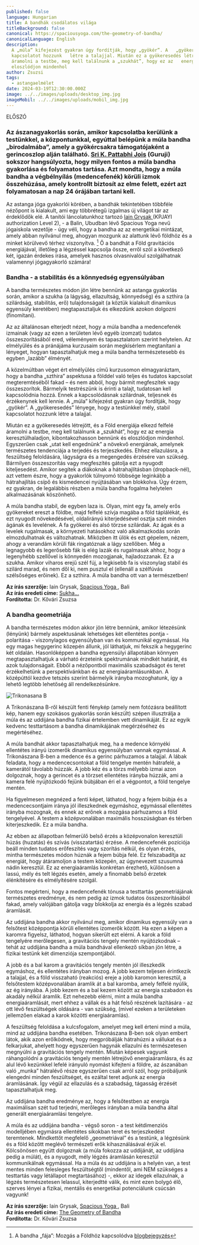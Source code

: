 ```yaml
---
published: false
language: Hungarian
title: A bandhák csodálatos világa
titleBackground: false
canonical: https://spaciousyoga.com/the-geometry-of-bandha/
canonicalLanguage: English
description:
  A „múla” kifejezést gyakran úgy fordítják, hogy „gyökér”. A   „gyökeresedés” lényege, hogy a testünkkel mély, stabil
  kapcsolatot hozzunk   létre a talajjal. Miután ez a gyökeresedés létrejött, és a Föld energiája   elkezd felfelé
  áramolni a testbe, meg kell találnunk a „szukhát”, hogy ez az   energia keresztülhaladjon, kibontakozhasson bennünk és
  eloszlódjon mindenhol
author: Zsuzsi
tags:
  - astangaelmélet
date: 2024-03-19T12:30:00.000Z
image: ../../images/uploads/desktop_img.jpg
imageMobil: ../../images/uploads/mobil_img.jpg
---
```


ELŐSZÓ

### Az ászanagyakorlás során, amikor kapcsolatba kerülünk a testünkkel, a központunkkal, egyúttal belépünk a múla bandha „birodalmába”, amely a gyökércsakra támogatójaként a gerincoszlop alján található. [Sri K. Pattabhi Jois](https://bandha.works/blog/astanga-ikonok-sri-k-pattabhi-jois-1-resz/) (Guruji) sokszor hangsúlyozta, hogy milyen fontos a múla bandha gyakorlása és folyamatos tartása. Azt mondta, hogy a múla bandha a végbélnyílás (medencefenék) körüli izmok összehúzása, amely kontrollt biztosít az elme felett, ezért azt folyamatosan a nap 24 órájában tartani kell.

Az astanga jóga gyakorlói körében, a bandhák tekintetében többféle nézőpont is kialakult, ami egy többrétegű izgalmas új
világot tár az érdeklődők elé. A tanítói láncolatunkhoz tartozó
[Iain Grysak ](https://spaciousyoga.com/iain-grysak/)(KPJAYI authorization Level 2), - a Balin, Ubudban lévő Spacious
Yoga nevű jógaiskola vezetője - úgy véli, hogy a bandha az az energetikai mintázat, amely abban nyilvánul meg, ahogyan
mozgunk az alattunk lévő földhöz és a minket körülvevő térhez viszonyítva. [^1] Ő a bandhát a Föld gravitációs
energiájával, illetőleg a légzéssel kapcsolja össze, erről szól a következő két, igazán érdekes írása, amelyek hasznos
olvasnivalóul szolgálhatnak valamennyi jógagyakorló számára!

### Bandha - a stabilitás és a könnyedség egyensúlyában

A bandha természetes módon jön létre bennünk az astanga gyakorlás során, amikor a szukha (a lágyság, ellazultság,
könnyedség) és a szthira (a szilárdság, stabilitás, erő) tulajdonságait (a köztük kialakult dinamikus egyensúly
keretében) megtapasztaljuk és elkezdünk azokon dolgozni (finomítani).

Az az általánosan elterjedt nézet, hogy a múla bandha a medencefenék izmainak (vagy az ezen a területen lévő egyéb
izomzat) tudatos összeszorításából ered, véleményem és tapasztalatom szerint helytelen. Az elmélyülés és a pránájáma
kurzusaim során megkísérlem megtanítani a lényeget, hogyan tapasztalhatjuk meg a múla bandha természetesebb és egyben
„lazább” élményét.

A közelmúltban véget ért elmélyülés című kurzusomon elmagyaráztam, hogy a bandha „szthira” aspektusa a földdel való
teljes és tudatos kapcsolat megteremtéséből fakad – és nem abból, hogy bármit megfeszítek vagy összeszorítok. Bármelyik
testrészünk is érinti a talajt, tudatosan kell kapcsolódnia hozzá. Ennek a kapcsolódásnak szilárdnak, teljesnek és
érzékenynek kell lennie. A „múla” kifejezést gyakran úgy fordítják, hogy „gyökér”. A „gyökeresedés” lényege, hogy a
testünkkel mély, stabil kapcsolatot hozzunk létre a talajjal.

Miután ez a gyökeresedés létrejött, és a Föld energiája elkezd felfelé áramolni a testbe, meg kell találnunk a
„szukhát”, hogy ez az energia keresztülhaladjon, kibontakozhasson bennünk és eloszlódjon mindenhol. Egyszerűen csak
„utat kell engednünk” a növekvő energiának, amelynek természetes tendenciája a terjedés és terjeszkedés. Ehhez
ellazulásra, a feszültség feloldására, lágyságra és a megengedés érzésére van szükség. Bármilyen összeszorítás vagy
megfeszítés gátolja ezt a nyugodt kiteljesedést. Amikor segítek a diákoknak a hátrahajlításban (dropback-nél), azt
vettem észre, hogy a gyakorlók túlnyomó többsége leginkább a hátrahajlítás csípő és kismedencei nyújtásában van
blokkolva. Úgy érzem, ez gyakran, de legalábbis részben a múla bandha fogalma helytelen alkalmazásának köszönhető.

A múla bandha stabil, de egyben laza is. Olyan, mint egy fa, amely erős gyökereket ereszt a földbe, majd felfelé szívja
magába a föld táplálékát, és ezt nyugodt növekedésével, oldalirányú kiterjedésével osztja szét minden ágának és
levelének. A fa gyökerei és alsó törzse szilárdak. Az ágak és a levelek rugalmasak, a környezeti hatásokhoz való
alkalmazkodás során elmozdulhatnak és változhatnak. Miközben itt ülök és ezt gépelem, nézem, ahogy a verandám körüli fák
ringatóznak a lágy szellőben. Még a legnagyobb és legerősebb fák is elég lazák és rugalmasak ahhoz, hogy a legenyhébb
szellővel is könnyedén mozogjanak, hajladozzanak. Ez a szukha. Amikor viharos erejű szél fúj, a legkisebb fa is
viszonylag stabil és szilárd marad, és nem dől ki, nem pusztul el (ellenáll a szélfúvás szélsőséges erőinek). Ez a
szthira. A múla bandha ott van a természetben!

**Az írás szerzője:** Iain Grysak, [Spacious Yoga ](https://spaciousyoga.com), Bali\
**Az írás eredeti címe:** [Sukha…](https://spaciousyoga.com/sukha/)\
**Fordította:** Dr. Kővári Zsuzsa

[^1]:
    A bandha „fája”: Mozgás a Földhöz kapcsolódva
    [blogbejegyzés](https://bandha.works/blog/a-bandha-faja-mozgas-a-foldhoz-kapcsolodva/)

### A bandha geometriája

A bandha természetes módon akkor jön létre bennünk, amikor létezésünk (lényünk) bármely aspektusának lehetséges két
ellentétes pontja - polaritása - viszonylagos egyensúlyban van és kommunikál egymással. Ha egy magas hegygerinc közepén
állunk, jól láthatjuk, mi fekszik a hegygerinc két oldalán. Hasonlóképpen a bandha egyensúlyi állapotában könnyen
megtapasztalhatjuk a várható érzeteink spektrumának mindkét határát, és azok tulajdonságait. Ebből a nézőpontból
maximális szabadságot és teret érzékelhetünk a perspektívánkban és az energiaáramlásunkban. A középúttól kezdve tetszés
szerint bármelyik irányba mozoghatunk, így a lehető legtöbb lehetőség áll rendelkezésünkre.

![Trikonasana B](/images/uploads/iain_triko.jpg)

A Trikonászana B-ről készült fenti fénykép (amely nem fotózásra beállított kép, hanem egy szokásos gyakorlás során
készült) szépen illusztrálja a múla és az uddijána bandha fizikai értelemben vett dinamikáját. Ez az egyik kedvenc
testtartásom a bandha dinamikájának megérzéséhez és megértéséhez.

A múla bandhát akkor tapasztalhatjuk meg, ha a medence környéki ellentétes irányú izomerők dinamikus egyensúlyban vannak
egymással. A Trikonászana B-ben a medence és a gerinc párhuzamos a talajjal. A lábak feladata, hogy a medencecsontokat a
föld tengelye mentén hátrafelé, a kamerától távolabb húzzák. A jobb kéz és a törzs mélyebb izmai azon dolgoznak, hogy a
gerincet és a törzset ellentétes irányba húzzák, ami a kamera felé nyújtózkodó fejünk búbjában éri el a végpontot, a
föld tengelye mentén.

Ha figyelmesen megnézed a fenti képet, láthatod, hogy a fejem búbja és a medencecsontjaim iránya jól illeszkednek
egymáshoz, egymással ellentétes irányba mozognak, és ennek az erőnek a mozgása párhuzamos a föld tengelyével. A testem a
középvonalában maximális hosszúságban és térben kiterjeszkedik. Ez a múla bandha.

Az ebben az állapotban felmerülő belső érzés a középvonalon keresztüli húzás (huzatás) és szívás (visszatartás) érzése.
A medencefenék pozíciója beáll minden tudatos erőfeszítés vagy szorítás nélkül, és olyan érzés, mintha természetes módon
húznák a fejem búbja felé. Ez felszabadítja az energiát, hogy átáramoljon a testem közepén, az úgynevezett szusumná
nádin keresztül. Ez az energiaáramlás konkrétan érezhető, különösen a lassú, mély és telt légzés esetén, amely a
finomabb belső érzetek élénkítésére és elmélyítésére szolgál.

Fontos megérteni, hogy a medencefenék tónusa a testtartás geometriájának természetes eredménye, és nem pedig az izmok
tudatos összeszorításából fakad, amely valójában gátolja vagy blokkolja az energia és a légzés szabad áramlását.

Az uddijána bandha akkor nyilvánul meg, amikor dinamikus egyensúly van a felsőtest középpontja körüli ellentétes
izomerők között. Ha ezen a képen a karomra figyelsz, láthatod, hogyan sikerült ezt elérni. A karok a föld tengelyére
merőlegesen, a gravitációs tengely mentén nyújtózkodnak – tehát az uddijána bandha a múla bandhával ellenkező síkban jön
létre, a fizikai testünk két dimenziója szempontjából.

A jobb és a bal karom a gravitációs tengely mentén jól illeszkedik egymáshoz, és ellentétes irányban mozog. A jobb kezem
teljesen érintkezik a talajjal, és a föld visszaható (reakciós) ereje a jobb karomon keresztül, a felsőtestem
középvonalában áramlik át a bal karomba, amely felfelé nyúlik, az ég irányába. A jobb kezem és a bal kezem között az
energia szabadon és akadály nélkül áramlik. Ezt nehezebb elérni, mint a múla bandha energiaáramlását, mert ehhez a
vállak és a hát felső részének lazítására - az ott lévő feszültségek oldására - van szükség, (mivel ezeken a területeken
jellemzően elakad a karok közötti energiaáramlás).

A feszültség feloldása a kulcsfogalom, amelyet meg kell érteni mind a múla, mind az uddijána bandha esetében.
Trikonászana B-ben sok olyan embert látok, akik azon erőlködnek, hogy megpróbálják hátrahúzni a vállukat és a
felkarjukat, ahelyett hogy egyszerűen hagynák ellazulni és természetesen megnyúlni a gravitációs tengely mentén. Miután
képesek vagyunk ráhangolódni a gravitációs tengely mentén létrejövő energiaáramlásra, és az alul lévő kezünkkel lefelé
irányuló nyomást kifejteni a földre, az ászanában való „munka” hátralévő része egyszerűen csak arról szól, hogy
próbáljunk elengedni minden feszültséget, és ezáltal teret adjunk az energia áramlásának. Így végül az ellazulás és a
szabadság, tágasság érzését tapasztalhatjuk meg.

Az uddijána bandha eredménye az, hogy a felsőtestben az energia maximálisan szét tud terjedni, merőleges irányban a múla
bandha által generált energiaáramlási tengelyre.

A múla és az uddijána bandha - végső soron - a test kétdimenziós modelljében egymásra ellentétes síkokban teret és
terjeszkedést teremtenek. Mindkettőt megfelelő „geometriával” és a testünk, a légzésünk és a föld között meglévő
természeti erők kihasználásával érjük el. Kölcsönösen együtt dolgoznak (a múla fokozza az uddijánát, az uddijána pedig a
múlát), és a nyugodt, mély légzés áramlásán keresztül kommunikálnak egymással. Ha a múla és az uddijána is a helyén van,
a test mentes minden felesleges feszültségtől (mindentől, ami NEM szükséges a testtartás vagy létállapot megtartásához)
-, ekkor az idegek ellazulnak, a légzés természetesen lelassul, kiterjedtté válik, és mint ezen bolygó élő, szerves
lényei a fizikai, mentális és energetikai potenciálunk csúcsán vagyunk!

**Az írás szerzője:** Iain Grysak, [Spacious Yoga ](https://spaciousyoga.com), Bali\
**Az írás eredeti címe:** [The Geometry of Bandha](https://spaciousyoga.com/the-geometry-of-bandha/#comments)\
**Fordította:** Dr. Kővári Zsuzsa
